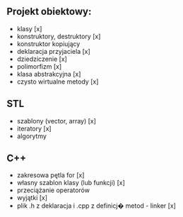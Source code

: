 ## Projekt obiektowy:
- klasy                                                     [x]
- konstruktory, destruktory                                 [x]
- konstruktor kopiujący
- deklaracja przyjaciela                                    [x]
- dziedziczenie                                             [x]
- polimorfizm                                               [x]
- klasa abstrakcyjna                                        [x]
- czysto wirtualne metody                                   [x]

## STL
- szablony (vector, array)                                  [x]
- iteratory                                                 [x]
- algorytmy                                                 

## C++
- zakresowa pętla for                                       [x]
- własny szablon klasy (lub funkcji)                        [x]
- przeciążanie operatorów                                   
- wyjątki                                                   [x]
- plik .h z deklaracja i .cpp z definicj� metod  - linker   [x]
